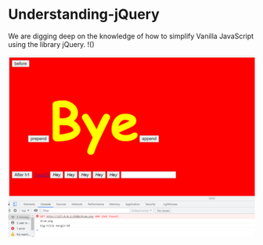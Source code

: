 # Understanding-jQuery
We are digging deep on the knowledge of how to simplify Vanilla JavaScript using the library jQuery. 
!()

![output-Image](https://github.com/sanjaytj/Understanding-jQuery/blob/main/jQuery-how-it-appears.png)

